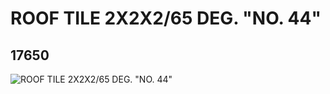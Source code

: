 # ROOF TILE 2X2X2/65 DEG. "NO. 44"
## 17650
![ROOF TILE 2X2X2/65 DEG. "NO. 44"](https://lc-www-live-s.legocdn.com/media/bricks/5/2/6074706.jpg)